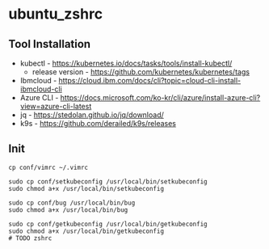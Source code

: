 # ubuntu_zshrc

## Tool Installation
* kubectl - https://kubernetes.io/docs/tasks/tools/install-kubectl/
  * release version - https://github.com/kubernetes/kubernetes/tags
* Ibmcloud - https://cloud.ibm.com/docs/cli?topic=cloud-cli-install-ibmcloud-cli
* Azure CLI - https://docs.microsoft.com/ko-kr/cli/azure/install-azure-cli?view=azure-cli-latest
* jq - https://stedolan.github.io/jq/download/
* k9s - https://github.com/derailed/k9s/releases

## Init
```
cp conf/vimrc ~/.vimrc

sudo cp conf/setkubeconfig /usr/local/bin/setkubeconfig
sudo chmod a+x /usr/local/bin/setkubeconfig

sudo cp conf/bug /usr/local/bin/bug
sudo chmod a+x /usr/local/bin/bug

sudo cp conf/getkubeconfig /usr/local/bin/getkubeconfig
sudo chmod a+x /usr/local/bin/getkubeconfig 
# TODO zshrc 
```

